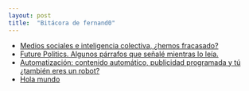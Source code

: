 ```yaml
---
layout: post
title:  "Bitácora de fernand0"
---
```

*  [Medios sociales e inteligencia colectiva, ¿hemos fracasado?](http://blog.elmundoesimperfecto.com/2024/03/25/inteligencia-colectiva-algoritmos/)
*  [Future Politics. Algunos párrafos que señalé mientras lo leía.](http://blog.elmundoesimperfecto.com/2024/03/11/el-futuro-politica/)
*  [Automatización: contenido automático, publicidad programada y tú ¿también eres un robot?](http://blog.elmundoesimperfecto.com/2024/03/08/automatizacion-publicidad-programada-robot/)
*  [Hola mundo](http://blog.elmundoesimperfecto.com/2024/03/07/hola-mundo/)
